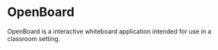 # OpenBoard
OpenBoard is a interactive whiteboard application intended for use in a classroom setting.
